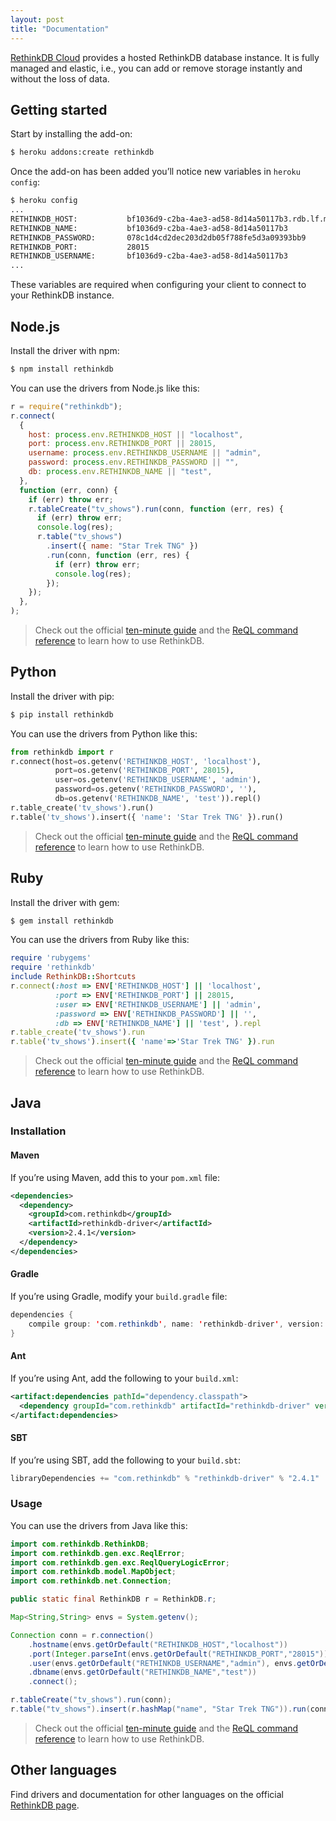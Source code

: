 ```yaml
---
layout: post
title: "Documentation"
---
```


[RethinkDB Cloud](https://elements.heroku.com/addons/rethinkdb) provides
a hosted RethinkDB database instance. It is fully managed and elastic, i.e.,
you can add or remove storage instantly and without the loss of data.

## Getting started

Start by installing the add-on:

```sh
$ heroku addons:create rethinkdb
```

Once the add-on has been added you’ll notice new variables in
`heroku config`:

```sh
$ heroku config
...
RETHINKDB_HOST:           bf1036d9-c2ba-4ae3-ad58-8d14a50117b3.rdb.lf.memcachier.com
RETHINKDB_NAME:           bf1036d9-c2ba-4ae3-ad58-8d14a50117b3
RETHINKDB_PASSWORD:       078c1d4cd2dec203d2db05f788fe5d3a09393bb9
RETHINKDB_PORT:           28015
RETHINKDB_USERNAME:       bf1036d9-c2ba-4ae3-ad58-8d14a50117b3
...
```

These variables are required when configuring your client to connect to your RethinkDB instance.

## Node.js

Install the driver with npm:

```sh
$ npm install rethinkdb
```

You can use the drivers from Node.js like this:

```js
r = require("rethinkdb");
r.connect(
  {
    host: process.env.RETHINKDB_HOST || "localhost",
    port: process.env.RETHINKDB_PORT || 28015,
    username: process.env.RETHINKDB_USERNAME || "admin",
    password: process.env.RETHINKDB_PASSWORD || "",
    db: process.env.RETHINKDB_NAME || "test",
  },
  function (err, conn) {
    if (err) throw err;
    r.tableCreate("tv_shows").run(conn, function (err, res) {
      if (err) throw err;
      console.log(res);
      r.table("tv_shows")
        .insert({ name: "Star Trek TNG" })
        .run(conn, function (err, res) {
          if (err) throw err;
          console.log(res);
        });
    });
  },
);
```

> Check out the official [ten-minute guide](https://rethinkdb.com/docs/guide/javascript/) and
> the [ReQL command reference](https://rethinkdb.com/api/javascript/) to learn how to use RethinkDB.

## Python

Install the driver with pip:

```sh
$ pip install rethinkdb
```

You can use the drivers from Python like this:

```python
from rethinkdb import r
r.connect(host=os.getenv('RETHINKDB_HOST', 'localhost'),
          port=os.getenv('RETHINKDB_PORT', 28015),
          user=os.getenv('RETHINKDB_USERNAME', 'admin'),
          password=os.getenv('RETHINKDB_PASSWORD', ''),
          db=os.getenv('RETHINKDB_NAME', 'test')).repl()
r.table_create('tv_shows').run()
r.table('tv_shows').insert({ 'name': 'Star Trek TNG' }).run()
```

> Check out the official [ten-minute guide](https://rethinkdb.com/docs/guide/python/) and
> the [ReQL command reference](https://rethinkdb.com/api/python/) to learn how to use RethinkDB.

## Ruby

Install the driver with gem:

```sh
$ gem install rethinkdb
```

You can use the drivers from Ruby like this:

```ruby
require 'rubygems'
require 'rethinkdb'
include RethinkDB::Shortcuts
r.connect(:host => ENV['RETHINKDB_HOST'] || 'localhost',
          :port => ENV['RETHINKDB_PORT'] || 28015,
          :user => ENV['RETHINKDB_USERNAME'] || 'admin',
          :password => ENV['RETHINKDB_PASSWORD'] || '',
          :db => ENV['RETHINKDB_NAME'] || 'test', ).repl
r.table_create('tv_shows').run
r.table('tv_shows').insert({ 'name'=>'Star Trek TNG' }).run
```

> Check out the official [ten-minute guide](https://rethinkdb.com/docs/guide/ruby/) and
> the [ReQL command reference](https://rethinkdb.com/api/ruby/) to learn how to use RethinkDB.

## Java

### Installation

#### Maven

If you’re using Maven, add this to your `pom.xml` file:

```xml
<dependencies>
  <dependency>
    <groupId>com.rethinkdb</groupId>
    <artifactId>rethinkdb-driver</artifactId>
    <version>2.4.1</version>
  </dependency>
</dependencies>
```

#### Gradle

If you’re using Gradle, modify your `build.gradle` file:

```java
dependencies {
    compile group: 'com.rethinkdb', name: 'rethinkdb-driver', version: '2.4.1'
}
```

#### Ant

If you’re using Ant, add the following to your `build.xml`:

```xml
<artifact:dependencies pathId="dependency.classpath">
  <dependency groupId="com.rethinkdb" artifactId="rethinkdb-driver" version="2.4.1" />
</artifact:dependencies>
```

#### SBT

If you’re using SBT, add the following to your `build.sbt`:

```java
libraryDependencies += "com.rethinkdb" % "rethinkdb-driver" % "2.4.1"
```

### Usage

You can use the drivers from Java like this:

```java
import com.rethinkdb.RethinkDB;
import com.rethinkdb.gen.exc.ReqlError;
import com.rethinkdb.gen.exc.ReqlQueryLogicError;
import com.rethinkdb.model.MapObject;
import com.rethinkdb.net.Connection;

public static final RethinkDB r = RethinkDB.r;

Map<String,String> envs = System.getenv();

Connection conn = r.connection()
    .hostname(envs.getOrDefault("RETHINKDB_HOST","localhost"))
    .port(Integer.parseInt(envs.getOrDefault("RETHINKDB_PORT","28015")))
    .user(envs.getOrDefault("RETHINKDB_USERNAME","admin"), envs.getOrDefault("RETHINKDB_PASSWORD",""))
    .dbname(envs.getOrDefault("RETHINKDB_NAME","test"))
    .connect();

r.tableCreate("tv_shows").run(conn);
r.table("tv_shows").insert(r.hashMap("name", "Star Trek TNG")).run(conn);
```

> Check out the official [ten-minute guide](https://rethinkdb.com/docs/guide/java/) and
> the [ReQL command reference](https://rethinkdb.com/api/java/) to learn how to use RethinkDB.

## Other languages

Find drivers and documentation for other languages on the official [RethinkDB page](https://rethinkdb.com/docs/install-drivers/).
